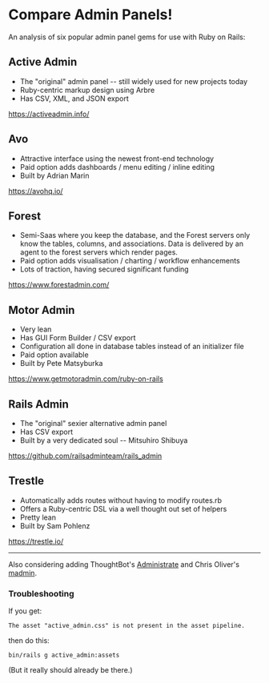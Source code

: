 # Compare Admin Panels!

An analysis of six popular admin panel gems for use with Ruby on Rails:

## Active Admin
* The "original" admin panel -- still widely used for new projects today
* Ruby-centric markup design using Arbre
* Has CSV, XML, and JSON export

https://activeadmin.info/

## Avo
* Attractive interface using the newest front-end technology
* Paid option adds dashboards / menu editing / inline editing
* Built by Adrian Marin

https://avohq.io/

## Forest
* Semi-Saas where you keep the database, and the Forest servers only know the tables, columns, and associations.  Data is delivered by an agent to the forest servers which render pages.
* Paid option adds visualisation / charting / workflow enhancements
* Lots of traction, having secured significant funding

https://www.forestadmin.com/

## Motor Admin
* Very lean
* Has GUI Form Builder / CSV export
* Configuration all done in database tables instead of an initializer file
* Paid option available
* Built by Pete Matsyburka

https://www.getmotoradmin.com/ruby-on-rails

## Rails Admin
* The "original" sexier alternative admin panel
* Has CSV export
* Built by a very dedicated soul -- Mitsuhiro Shibuya

https://github.com/railsadminteam/rails_admin

## Trestle
* Automatically adds routes without having to modify routes.rb
* Offers a Ruby-centric DSL via a well thought out set of helpers
* Pretty lean
* Built by Sam Pohlenz

https://trestle.io/

---

Also considering adding ThoughtBot's [Administrate](https://github.com/thoughtbot/administrate) and
Chris Oliver's [madmin](https://github.com/excid3/madmin).

### Troubleshooting

If you get:
```
The asset "active_admin.css" is not present in the asset pipeline.
```
then do this:
```
bin/rails g active_admin:assets
```
(But it really should already be there.)
